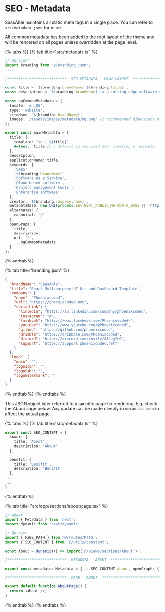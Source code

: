 # SEO - Metadata

SaasAble maintains all static meta tags in a single place. You can refer to `src/metadata.json` for more.

All common metadata has been added to the root layout of the theme and will be rendered on all pages unless overridden at the page level.

{% tabs %}
{% tab title="src/metadata.ts" %}
```typescript
// @project
import branding from '@/branding.json';
...

/***************************  SEO METADATA - MAIN LAYOUT  ***************************/

const title = `${branding.brandName} ${branding.title}`;
const description = `${branding.brandName} is a cutting-edge software solution designed to revolutionize the way businesses operate. Our platform offers a comprehensive suite of features that enable businesses to streamline their operations, enhance productivity, and drive growth. With ${branding.brandName}, businesses can easily manage their customers, track sales, optimize marketing campaigns, and streamline their internal processes. Whether you're a startup or a large enterprise, ${branding.brandName} has the tools and expertise to help you succeed in today's fast-paced business landscape. Join the ${branding.brandName} community and experience the power of innovative software solutions for business success`;

const ogCommonMetadata = {
  locale: 'en_US',
  type: 'website',
  siteName: `${branding.brandName}`,
  images: '/assets/images/metadata/og.png' // recommended dimensions of 1200x630
};

export const mainMetadata = {
  title: {
    template: `%s | ${title}`,
    default: title // a default is required when creating a template
  },
  description,
  applicationName: title,
  keywords: [
    'SaaS',
    `${branding.brandName}`,
    'Software as a Service',
    'Cloud-based software',
    'Project management tools',
    'Enterprise software'
  ],
  creator: `${branding.company.name}`,
  metadataBase: new URL(process.env.NEXT_PUBLIC_METADATA_BASE || 'http://localhost:3000'),
  alternates: {
    canonical: '/'
  },
  openGraph: {
    title,
    description,
    url: '/',
    ...ogCommonMetadata
  }
};
```
{% endtab %}

{% tab title="branding.json" %}
```json
{
  "brandName": "SaasAble",
  "title": "React Multipurpose UI Kit and Dashboard Template",
  "company": {
    "name": "Phoenixcoded",
    "url": "https://phoenixcoded.net",
    "socialLink": {
      "linkedin": "https://in.linkedin.com/company/phoenixcoded",
      "instagram": "#",
      "facebook": "https://www.facebook.com/Phoenixcoded/",
      "youtube": "https://www.youtube.com/@Phoenixcoded",
      "github": "https://github.com/phoenixcoded",
      "dribble": "https://dribbble.com/Phoenixcoded",
      "discord": "https://discord.com/invite/AfJqqYeG",
      "support": "https://support.phoenixcoded.net"
    }
  },
  "logo": {
    "main": "",
    "logoIcon": "",
    "logoFab": "",
    "logoWatermark": ""
  }
}
```
{% endtab %}
{% endtabs %}

This JSON object later referred to a specific page for rendering. E.g. check the About page below. Any update can be made directly to `metadata.json` to affect the actual page.

{% tabs %}
{% tab title="src/metadata.ts" %}
```typescript
export const SEO_CONTENT = {
  about: {
    title: 'About',
    description: 'About'
  },

  benefit: {
    title: 'Benifit',
    description: 'Benifit'
  },
...
...
}
```
{% endtab %}

{% tab title="src/app/sections/about/page.tsx" %}
```typescript
// @next
import { Metadata } from 'next';
import dynamic from 'next/dynamic';

// @project
import { PAGE_PATH } from '@/routes/Path';
import { SEO_CONTENT } from '@/utils/constant';

const About = dynamic(() => import('@/views/sections/About'));

/***************************  METADATA - ABOUT  ***************************/

export const metadata: Metadata = { ...SEO_CONTENT.about, openGraph: { ...SEO_CONTENT.about, url: PAGE_PATH.about } };

/***************************  PAGE - ABOUT  ***************************/

export default function AboutPage() {
  return <About />;
}

```
{% endtab %}
{% endtabs %}
